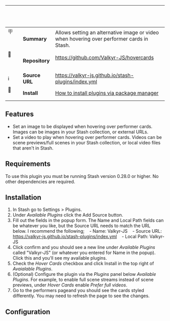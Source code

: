 |                       |                 |                                                                                                                                     |
| --------------------- | --------------- | ----------------------------------------------------------------------------------------------------------------------------------- |
| :placard:             | **Summary**     | Allows setting an alternative image or video when hovering over performer cards in Stash.                                           |
| :link:                | **Repository**  | https://github.com/Valkyr-JS/hovercards                                                                                             |
| :information_source:  | **Source URL**  | https://valkyr-js.github.io/stash-plugins/index.yml                                                                                 |
| :open_book:           | **Install**     | [How to install plugins via package manager](https://docs.stashapp.cc/plugins/#adding-sources)                                      |

## Features

- Set an image to be displayed when hovering over performer cards. Images can be images in your Stash collection, or external URLs.
- Set a video to play when hovering over performer cards. Videos can be scene previews/full scenes in your Stash collection, or local video files that aren't in Stash.

## Requirements

To use this plugin you must be running Stash version 0.28.0 or higher. No other dependencies are required.

## Installation

1. In Stash go to Settings > Plugins.
2. Under _Available Plugins_ click the Add Source button.
3. Fill out the fields in the popup form. The Name and Local Path fields can be whatever you like, but the Source URL needs to match the URL below. I recommend the following;
      - Name: Valkyr-JS
      - Source URL: https://valkyr-js.github.io/stash-plugins/index.yml
      - Local Path: Valkyr-JS
4. Click confirm and you should see a new line under _Available Plugins_ called "Valkyr-JS" (or whatever you entered for Name in the popup). Click this and you'll see my available plugins.
5. Check the _Hover Cards_ checkbox and click Install in the top right of _Avaialable Plugins_.
6. (Optional) Configure the plugin via the _Plugins_ panel below _Available Plugins_. For example, to enable full scene streams instead of scene previews, under _Hover Cards_ enable _Prefer full videos_.
7. Go to the performers pageand you should see the cards styled differently. You may need to refresh the page to see the changes.

## Configuration
